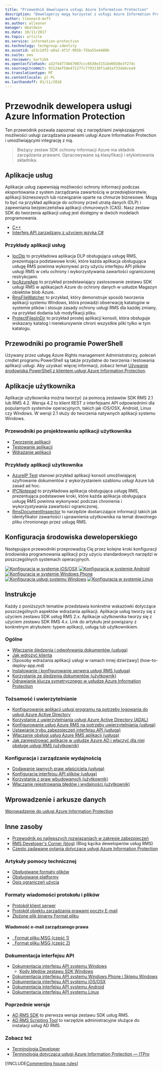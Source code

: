 ```yaml
---
title: "Przewodnik dewelopera usługi Azure Information Protection"
description: "Deweloperzy mogą korzystać z usługi Azure Information Protection do ochrony plików każdego typu oraz zarządzania nimi"
author: lleonard-msft
ms.author: alleonar
manager: mbaldwin
ms.date: 10/11/2017
ms.topic: article
ms.service: information-protection
ms.technology: techgroup-identity
ms.assetid: a53c2df2-a0a2-4f1f-995b-75ba55e4489b
ms.suite: ems
ms.reviewer: kartikk
ms.openlocfilehash: a32f4d774b67007ccc6638e3151bd6038e3f274c
ms.sourcegitcommit: 93124ef58e471277c7793130f1a82af33dabcea9
ms.translationtype: MT
ms.contentlocale: pl-PL
ms.lasthandoff: 01/11/2018
---
```

# <a name="azure-information-protection-developers-guide"></a>Przewodnik dewelopera usługi Azure Information Protection

Ten przewodnik pozwala zapoznać się z narzędziami zwiększającymi możliwości usługi zarządzania prawami usługi Azure Information Protection i umożliwiającymi integrację z nią.

>Bieżący zestaw SDK ochrony informacji Azure ma składnik zarządzania prawami. Opracowywane są klasyfikacji i etykietowania składnika.

## <a name="service-applications"></a>Aplikacje usług

Aplikacje usług zapewniają możliwości ochrony informacji podczas eksportowania z system zarządzania zawartością w przedsiębiorstwie, aplikacji biznesowych lub rozwiązanie oparte na chmurze biznesowe. Mogą to być na przykład aplikacje do ochrony przed utratą danych (DLP) i zapewniania bezpieczeństwa aplikacji chmurowych (CAS). Nasz zestaw SDK do tworzenia aplikacji usług jest dostępny w dwóch modelach programowania.

- [C++](https://www.microsoft.com/download/details.aspx?id=38397)
- [Interfejs API zarządzany z użyciem języka C#](https://github.com/Azure-Samples/Azure-Information-Protection-Samples/tree/master/IpcManagedAPI)

### <a name="examples-of-service-applications"></a>Przykłady aplikacji usług

- [IpcDlp](https://github.com/Azure-Samples/active-directory-dotnet-rms) to przykładowa aplikacja DLP obsługująca usługę RMS, prezentująca podstawowe kroki, które każda aplikacja obsługująca usługę RMS powinna wykonywać przy użyciu interfejsu API plików usługi RMS w celu ochrony i wykorzystywania zawartości ograniczonej restrykcjami.
- [IpcAzureApp](https://github.com/Azure-Samples/active-directory-dotnet-rms) to przykład przedstawiający zastosowanie zestawu SDK usługi RMS w aplikacjach Azure do ochrony danych w usłudze Magazyn obiektów blob Azure.
- [RmsFileWatcher](https://github.com/Azure-Samples/active-directory-dotnet-rms) to przykład, który demonstruje sposób tworzenia aplikacji systemu Windows, która prowadzi obserwację katalogów w systemie plików i stosuje zasady ochrony usługi RMS dla każdej zmiany, na przykład dodania lub modyfikacji pliku.
- [ProtectFilesInDir](https://github.com/Azure-Samples/Azure-Information-Protection-Samples/tree/master/ProtectFilesInDir) to przykład prostej aplikacji konsoli, która obsługuje wskazany katalog i nierekursywnie chroni wszystkie pliki tylko w tym katalogu.

## <a name="powershell-guides"></a>Przewodniki po programie PowerShell

Używany przez usługę Azure Rights management Administratorzy, poleceń cmdlet programu PowerShell są także przydatne do tworzenia i testowania aplikacji usługi. Aby uzyskać więcej informacji, zobacz temat [Używanie środowiska PowerShell z klientem usługi Azure Information Protection](/information-protection/rms-client/client-admin-guide-powershell).

## <a name="user-applications"></a>Aplikacje użytkownika

Aplikacje użytkownika można tworzyć za pomocą zestawów SDK RMS 2.1 lub RMS 4.2.
Wersja 4.2 to klient REST z interfejsami API odpowiednimi dla popularnych systemów operacyjnych, takich jak iOS/OSX, Android, Linux czy Windows. W wersji 2.1 służy do tworzenia natywnych aplikacji systemu Windows.

### <a name="user-application-development-guides"></a>Przewodniki po projektowaniu aplikacji użytkownika

- [Tworzenie aplikacji](developing-your-application.md)
- [Testowanie aplikacji](how-to-set-up-your-test-environment.md)
- [Wdrażanie aplikacji](deploying-your-application.md)

### <a name="user-application-samples"></a>Przykłady aplikacji użytkownika

- [AzureIP Test](https://github.com/Azure-Samples/Azure-Information-Protection-Samples/tree/master/AzureIP_Test) stanowi przykład aplikacji konsoli umożliwiającej szyfrowanie dokumentów z wykorzystaniem szablonu usługi Azure lub zasad ad hoc.
- [IPCNotepad](https://github.com/Azure-Samples/Azure-Information-Protection-Samples/tree/master/AzureIP_Test) to przykładowa aplikacja obsługująca usługę RMS, prezentująca podstawowe kroki, które każda aplikacja obsługująca usługę RMS powinna wykonywać podczas chronienia i wykorzystywania zawartości ograniczonej.
- [RmsDocumentInspector](https://github.com/Azure-Samples/active-directory-dotnet-rms) to narzędzie dostarczające informacji takich jak identyfikator zawartości i uprawnienia użytkownika na temat dowolnego pliku chronionego przez usługę RMS.

## <a name="development-environment-setup"></a>Konfiguracja środowiska deweloperskiego

Następujące przewodniki przeprowadzą Cię przez kolejne kroki konfiguracji środowiska programowania aplikacji przy użyciu standardowych narzędzi w poszczególnych systemach operacyjnych.

[![Konfiguracja w systemie iOS/OSX](../media/develop/ios-icon.png)](ios-sdk.md)
[![Konfiguracja w systemie Android](../media/develop/android-icon.png)](android-sdk.md)
[![Konfiguracja w systemie Windows Phone](../media/develop/windows-phone-icon.png)](windows-phone-apps.md)
[![Konfiguracja usługi systemu Windows](../media/develop/windows-icon.png)](install-the-rms-sdk.md)
[![Konfiguracja w systemie Linux](../media/develop/linux-icon.png)](linux-setup.md)


## <a name="how-tos"></a>Instrukcje

Każdy z poniższych tematów przedstawia konkretne wskazówki dotyczące poszczególnych aspektów wdrażania aplikacji. Aplikacje usług tworzy się z użyciem zestawu SDK usług RMS 2.x. Aplikacje użytkownika tworzy się z użyciem zestawu SDK RMS 4.x. Link do artykułu jest powiązany z konkretnym atrybutem: typem aplikacji, usługą lub użytkownikiem.

### <a name="general"></a>Ogólne

- [Włączanie śledzenia i odwoływania dokumentów (usługa)](tracking-content.md)
- [Jak wdrożyć klienta](../rms-client/client-deployment-notes.md)
- [Sposoby wdrażania aplikacji usługi w ramach innej dzierżawy] (how-to-deploy-app.md)
- [Instalowanie i konfigurowanie serwera usługi RMS (usługa)](how-to-install-and-configure-an-rms-server.md)
- [Korzystanie ze śledzenia dokumentów (użytkownik)](how-to-use-document-tracking.md)
- [Odnawianie klucza symetrycznego w usłudze Azure Information Protection](how-to-renew-symmetric-key.md)

### <a name="security-and-authentication"></a>Tożsamość i uwierzytelnianie

- [Konfigurowanie aplikacji usługi programu na potrzeby logowania do usługi Azure Active Directory](https://docs.microsoft.com/azure/app-service-mobile/app-service-mobile-how-to-configure-active-directory-authentication)
- [Korzystanie z uwierzytelniania usługi Azure Active Directory (ADAL)](how-to-use-adal-authentication.md)
- [Konfigurowanie usług Azure RMS na potrzeby uwierzytelniania (usługa)](adal-auth.md)
- [Ustawianie trybu zabezpieczeń interfejsu API (usługa)](setting-the-api-security-mode-api-mode.md)
- [Włączanie obsługi usług Azure RMS aplikacji (usługa)](how-to-use-file-api-with-aadrm-cloud.md)
- [Jak zarejestrować aplikację w usłudze Azure AD i włączyć dla niej obsługę usługi RMS (użytkownik)](authentication-integration.md)

### <a name="configuration-and-performance-management"></a>Konfiguracja i zarządzanie wydajnością

- [Dodawanie jawnych praw właściciela (usługa)](add-explicit-owner-rights.md)
- [Konfiguracja interfejsu API plików (usługa)](file-api-configuration.md)
- [Korzystanie z praw wbudowanych (użytkownik)](built-in-rights-usage-restriction-reference.md)
- [Włączanie rejestrowania błędów i wydajności (użytkownik)](enabling-logging.md)

## <a name="introduction-and-datasheets"></a>Wprowadzenie i arkusze danych

[Wprowadzenie do usługi Azure Information Protection](https://www.microsoft.com/cloud-platform/azure-information-protection)

## <a name="other-resources"></a>Inne zasoby

- [Przewodnik po najlepszych rozwiązaniach w zakresie zabezpieczeń](security-guidelines.md)
- [RMS Developer's Corner (blog)](https://blogs.msdn.microsoft.com/rms/) (Blog kącika deweloperów usług RMS)
- [Często zadawane pytania dotyczące usługi Azure Information Protection](https://docs.microsoft.com/information-protection/get-started/faqs)

### <a name="support-articles"></a>Artykuły pomocy technicznej

- [Obsługiwane formaty plików](supported-file-formats.md)
- [Obsługiwane platformy](supported-platforms.md)
- [Opis ograniczeń użycia](understanding-usage-restrictions.md)

### <a name="message-protocol-and-file-formats"></a>Formaty wiadomości protokołu i plików

- [Protokół klient serwer](https://msdn.microsoft.com/library/cc243191.aspx)
- [Protokół obiektu zarządzania prawami poczty E-mail](https://msdn.microsoft.com/library/cc463909(v=EXCHG.80).aspx)
- [Złożone plik binarny Format pliku](https://msdn.microsoft.com/library/dd942138.aspx)

#### <a name="rights-managed-email-message"></a>Wiadomość e-mail zarządzanego prawa

- [. Format pliku MSG (część 1)](https://blogs.msdn.microsoft.com/openspecification/2009/11/06/msg-file-format-part-1/)
- [. Format pliku MSG (część 2)](https://blogs.msdn.microsoft.com/openspecification/2010/06/20/msg-file-format-rights-managed-email-message-part-2/)

### <a name="api-reference"></a>Dokumentacja interfejsu API

- [Dokumentacja interfejsu API systemu Windows](https://msdn.microsoft.com/library/hh535292.aspx)
  - [Kody błędów zestawu SDK Windows ](https://msdn.microsoft.com/library/hh535248.aspx)
- [Dokumentacja interfejsu API systemu Windows Phone i Sklepu Windows](https://msdn.microsoft.com/library/dn891914.aspx)
- [Dokumentacja interfejsu API systemu iOS/OSX](https://msdn.microsoft.com/library/dn758306.aspx)
- [Dokumentacja interfejsu API systemu Android](https://msdn.microsoft.com/library/dn758245.aspx)
- [Dokumentacja interfejsu API systemu Linux](http://azuread.github.io/rms-sdk-for-cpp/annotated.html)

### <a name="previous-versions"></a>Poprzednie wersje

- [AD RMS SDK](https://msdn.microsoft.com/library/cc530379.aspx) to pierwsza wersja zestawu SDK usług RMS.
- [AD RMS Scripting Tool](https://msdn.microsoft.com/library/bb968797.aspx) to narzędzie administracyjne służące do instalacji usług AD RMS.

### <a name="see-also"></a>Zobacz też

- [Terminologia Developer](terms.md)
- [Terminologia dotycząca usługi Azure Information Protection — ITPro](../get-started/terminology.md)

[!INCLUDE[Commenting house rules](../includes/houserules.md)]
